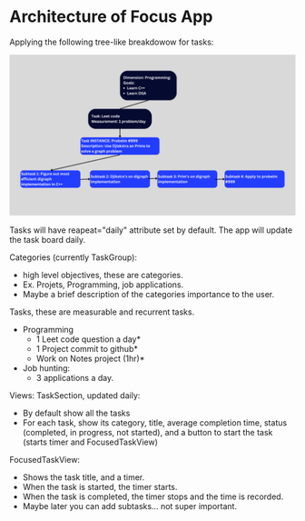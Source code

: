 
# Architecture of Focus App

Applying the following tree-like breakdowow for tasks:

![image](./img/task-tree.png)

Tasks will have reapeat="daily" attribute set by default. The app will update the task board daily. 


Categories (currently TaskGroup):
- high level objectives, these are categories.
- Ex. Projets, Programming, job applications.  
- Maybe a brief description of the categories importance to the user.

Tasks, these are measurable and recurrent tasks. 
- Programming
    - 1 Leet code question a day*
    - 1 Project commit to github*
    - Work on Notes project (1hr)*
- Job hunting:
    - 3 applications a day. 


Views:
TaskSection, updated daily:
- By default show all the tasks
- For each task, show its category, title, average completion time, status (completed, in progress, not started), and a button to start the task (starts timer and FocusedTaskView)

FocusedTaskView:
- Shows the task title, and a timer. 
- When the task is started, the timer starts. 
- When the task is completed, the timer stops and the time is recorded. 
- Maybe later you can add subtasks... not super important. 






